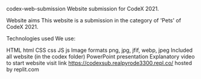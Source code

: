 codex-web-submission
Website submission for CodeX 2021.

Website aims
This website is a submission in the category of 'Pets' of CodeX 2021.

Technologies used
We use:

HTML html
CSS css
JS js
Image formats
png, jpg, jfif, webp, jpeg
Included
all website (in the codex folder)
PowerPoint presentation
Explanatory video
to start website
visit link https://codexsub.realpyrode3300.repl.co/
hosted by replit.com
